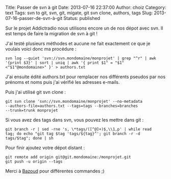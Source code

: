 Title: Passer de svn à git
Date: 2013-07-16 22:37:00
Author: choiz
Category: text
Tags: svn to git, svn, git, migate, git svn clone, authors, tags
Slug: 2013-07-16-passer-de-svn-à-git
Status: published

Sur le projet Addictradio nous utilisons encore un de nos dépot avec
svn. Il est temps de faire la migration de svn à git !

J'ai testé plusieurs méthodes et aucune ne fait exactement ce que je
voulais voici donc ma procédure :

    svn log --quiet 'svn://svn.mondomaine/monprojet' | grep "^r" | awk
    '{print $3}' | sort | uniq | awk '{ print $1" = "$1"
    <"$1"@mondomaine>" }' > authors.txt

J'ai ensuite édité authors.txt pour remplacer nos différents pseudos par
nos prénoms et noms puis j'ai vérifié les adresses e-mails.

Puis j'ai utilisé git svn clone :

    git svn clone 'svn://svn.mondomaine/monprojet' --no-metadata
    --authors-file=authors.txt --tags=tags --branches=branches
    --trunk=trunk monprojet

Si vous avez des tags dans svn, vous pouvez les mettre dans git :

    git branch -r | sed -rne 's, \*tags/([^@]+)$,\\1,p' | while read
    tag; do echo "git tag $tag 'tags/${tag}^'; git branch -r -d
    tags/$tag"; done | sh

Pour finir ajoutez votre dépot distant :

    git remote add origin git@git.mondomaine:/monprojet.git
    git push -u origin --tags

Merci à
[Bazoud](http://bazoud.com/articles/2010-12-11-migration-de-svn-vers-git-en-4-etapes/index.html)
pour différentes commandes ;)
